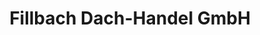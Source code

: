 ---
title: "Fillbach Dach-Handel GmbH"
url: /heistenbach/fillbach-dach-handel-gmbh/
shop: Baustoffe
---